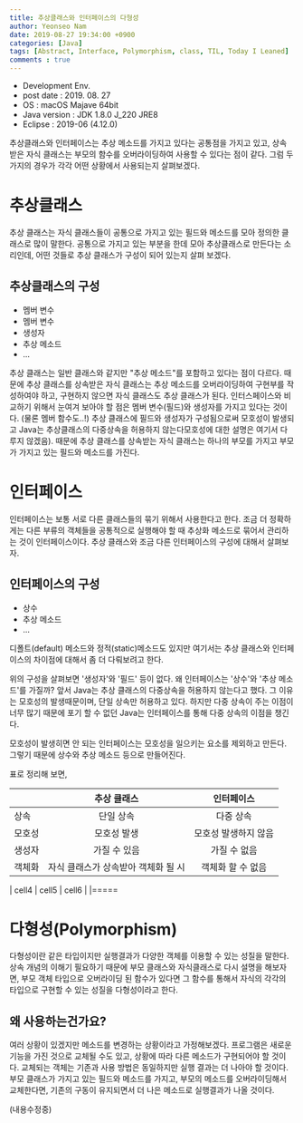 ```yaml
---
title: 추상클래스와 인터페이스의 다형성
author: Yeonseo Nam
date: 2019-08-27 19:34:00 +0900
categories: [Java]
tags: [Abstract, Interface, Polymorphism, class, TIL, Today I Leaned]
comments : true
---
```

* Development Env.
* post date : 2019. 08. 27
* OS : macOS Majave 64bit
* Java version : JDK 1.8.0 J_220 JRE8
* Eclipse : 2019-06 (4.12.0)

추상클래스와 인터페이스는 추상 메소드를 가지고 있다는 공통점을 가지고 있고, 상속 받은 자식 클래스는 부모의 함수를 오버라이딩하여 사용할 수 있다는 점이 같다. 그럼 두 가지의 경우가 각각 어떤 상황에서 사용되는지 살펴보겠다.

# 추상클래스

추상 클래스는 자식 클래스들이 공통으로 가지고 있는 필드와 메소드를 모아 정의한 클래스로 많이 말한다. 공통으로 가지고 있는 부분을 한데 모아 추상클래스로 만든다는 소리인데, 어떤 것들로 추상 클래스가 구성이 되어 있는지 살펴 보겠다.

## 추상클래스의 구성

* 멤버 변수
* 멤버 변수
* 생성자
* 추상 메소드
* ...

추상 클래스는 일반 클래스와 같지만 "추상 메소드"를 포함하고 있다는 점이 다르다. 때문에 추상 클래스를 상속받은 자식 클래스는 추상 메소드를 오버라이딩하여 구현부를 작성하여야 하고, 구현하지 않으면 자식 클래스도 추상 클래스가 된다. 인터스페이스와 비교하기 위해서 눈여겨 보아야 할 점은 멤버 변수(필드)와 생성자를 가지고 있다는 것이다. (물론 멤버 함수도..!)
추상 클래스에 필드와 생성자가 구성됨으로써 모호성이 발생되고 Java는 추상클래스의 다중상속을 허용하지 않는다모호성에 대한 설명은 여기서 다루지 않겠음). 때문에 추상 클래스를 상속받는 자식 클래스는 하나의 부모를 가지고 부모가 가지고 있는 필드와 메소드를 가진다.

# 인터페이스

인터페이스는 보통 서로 다른 클래스들의 묶기 위해서 사용한다고 한다. 조금 더 정확하게는 다른 부류의 객체들을 공통적으로 실행해야 할 때 추상화 메소드로 묶어서 관리하는 것이 인터페이스이다. 추상 클래스와 조금 다른 인터페이스의 구성에 대해서 살펴보자.

## 인터페이스의 구성

* 상수
* 추상 메소드
*  ...

디폴트(default) 메소드와 정적(static)메소드도 있지만 여기서는 추상 클래스와 인터페이스의 차이점에 대해서 좀 더 다뤄보려고 한다.

위의 구성을 살펴보면 '생성자'와 '필드' 등이 없다. 왜 인터페이스는 '상수'와 '추상 메소드'를 가질까? 앞서 Java는 추상 클래스의 다중상속을 허용하지 않는다고 했다. 그 이유는 모호성의 발생때문이며, 단일 상속만 허용하고 있다. 하지만 다중 상속이 주는 이점이 너무 많기 때문에 포기 할 수 없던 Java는 인터페이스를 통해 다중 상속의 이점을 챙긴다.

모호성이 발생히면 안 되는 인터페이스는 모호성을 일으키는 요소를 제외하고 만든다. 그렇기 때문에 상수와 추상 메소드 등으로 만들어진다.

표로 정리해 보면,

|        |             추상 클래스             |      인터페이스      |
| :----- | :---------------------------------: | :------------------: |
| 상속   |              단일 상속              |      다중 상속       |
| 모호성 |             모호성 발생             | 모호성 발생하지 않음 |
| 생성자 |            가질 수 있음             |     가질 수 없음     |
| 객체화 | 자식 클래스가 상속받아 객체화 될 시 |  객체화 할 수 없음   |

| cell4   | cell5   | cell6   |
|=====

# 다형성(Polymorphism)

다형성이란 같은 타입이지만 실행결과가 다양한 객체를 이용할 수 있는 성질을 말한다. 상속 개념의 이해기 필요하기 때문에 부모 클래스와 자식클래스로 다시 설명을 해보자면, 부모 객체 타입으로 오버라이딩 된 함수가 있다면 그 함수를 통해서 자식의 각각의 타입으로 구현할 수 있는 성질을 다형성이라고 한다.


## 왜 사용하는건가요?

여러 상황이 있겠지만 메소드를 변경하는 상황이라고 가정해보겠다. 프로그램은 새로운 기능을 가진 것으로 교체될 수도 있고, 상황에 따라 다른 메소드가 구현되어야 할 것이다. 교체되는 객체는 기존과 사용 방법은 동일하지만 실행 결과는 더 나아야 할 것이다. 부모 클래스가 가지고 있는 필드와 메소드를 가지고, 부모의 메소드를 오버라이딩해서 교체한다면, 기존의 구동이 유지되면서 더 나은 메소드로 실행결과가 나올 것이다.

(내용수정중)